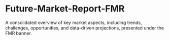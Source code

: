 # Future-Market-Report-FMR
A consolidated overview of key market aspects, including trends, challenges, opportunities, and data-driven projections, presented under the FMR banner.
